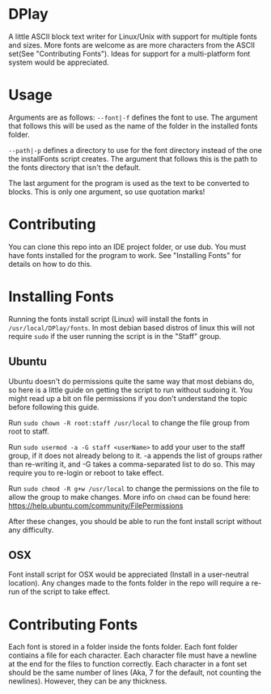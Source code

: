 # DPlay
A little ASCII block text writer for Linux/Unix with support for multiple fonts and sizes. More fonts are welcome as are more characters from the ASCII set(See "Contributing Fonts"). Ideas for support for a multi-platform font system would be appreciated.

# Usage
Arguments are as follows:
```--font|-f``` defines the font to use. The argument that follows this will be used as the name of the folder in the installed fonts folder.

```--path|-p``` defines a directory to use for the font directory instead of the one the installFonts script creates.  The argument that follows this is the path to the fonts directory that isn't the default.

The last argument for the program is used as the text to be converted to blocks. This is only one argument, so use quotation marks!

# Contributing
You can clone this repo into an IDE project folder, or use dub. You must have fonts installed for the program to work. See "Installing Fonts" for details on how to do this.

# Installing Fonts
Running the fonts install script (Linux) will install the fonts in ```/usr/local/DPlay/fonts```. In most debian based distros of linux  this will not require ```sudo``` if the user running the script is in the "Staff" group. 
## Ubuntu
Ubuntu doesn't do permissions quite the same way that most debians do, so here is a little guide on getting the script to run without sudoing it. You might read up a bit on file permissions if you don't understand the topic before following this guide.

Run ```sudo chown -R root:staff /usr/local``` to change the file group from root to staff.

Run ```sudo usermod -a -G staff <userName>``` to add your user to the staff group, if it does not already belong to it. -a appends the list of groups rather than re-writing it, and -G takes a comma-separated list to do so. This may require you to re-login or reboot to take effect.

Run ```sudo chmod -R g+w /usr/local``` to change the permissions on the file to allow the group to make changes. More info on ```chmod``` can be found here: https://help.ubuntu.com/community/FilePermissions

After these changes, you should be able to run the font install script without any difficulty.

## OSX
Font install script for OSX would be appreciated (Install in a user-neutral location). Any changes made to the fonts folder in the repo will require a re-run of the script to take effect.

# Contributing Fonts
Each font is stored in a folder inside the fonts folder. Each font folder contiains a file for each character. Each character file must have a newline at the end for the files to function correctly. Each character in a font set should be the same number of lines (Aka, 7 for the default, not counting the newlines). However, they can be any thickness.
